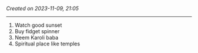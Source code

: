 *Created on 2023-11-09, 21:05* 

---
1. Watch good sunset
2. Buy fidget spinner
3. Neem Karoli baba
4. Spiritual place like temples 
